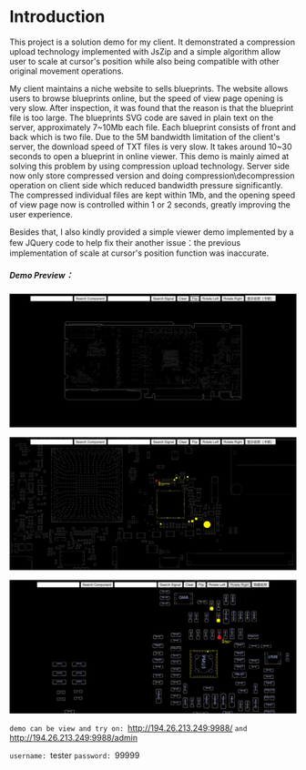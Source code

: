 # Introduction

This project is a solution demo for my client. It demonstrated a compression upload technology implemented with JsZip and a simple algorithm allow user to scale at cursor's position while also being compatible with other original movement operations.

My client maintains a niche website to sells blueprints. The website allows users to browse blueprints online, but the speed of view page opening is very slow. After inspection, it was found that the reason is that the blueprint file is too large. The blueprints SVG code are saved in plain text on the server, approximately 7~10Mb each file. Each blueprint consists of front and back which is two file. Due to the 5M bandwidth limitation of the client's server, the download speed of TXT files is very slow. It takes around 10~30 seconds to open a blueprint in online viewer. This demo is mainly aimed at solving this problem by using compression upload technology. Server side now only store compressed version and doing compression\decompression operation on client side which  reduced bandwidth pressure significantly. The compressed individual files are kept within 1Mb, and the opening speed of view page now is controlled within 1 or 2 seconds, greatly improving the user experience. 

Besides that, I also kindly provided a simple viewer demo implemented by a few JQuery code to help fix their another issue：the previous implementation of scale at cursor's position function was inaccurate.

##### Demo Preview：

![preview1.png](preview1.png)

![preview2.png](preview2.png)

![preview3.png](preview3.png)

`demo can be view and try on: `http://194.26.213.249:9988/ `and `http://194.26.213.249:9988/admin

`username: `tester `password: `99999
